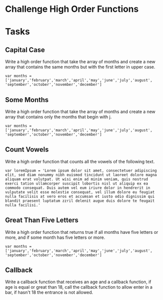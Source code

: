 # Challenge High Order Functions

# Tasks

## Capital Case

Write a high order function that take the array of months and create a new array that contains the same months but with the first letter in upper case.

```
var months = ['january','february','march','april','may','june','july','august', 'september','october','november','december']
```

## Some Months

Write a high order function that take the array of months and create a new array that contains only the months that begin with j.

```
var months = ['january','february','march','april','may','june','july','august', 'september','october','november','december']
```

## Count Vowels

Write a high order function that counts all the vowels of the following text.

```
var loremIpsum = 'Lorem ipsum dolor sit amet, consectetuer adipiscing elit, sed diam nonummy nibh euismod tincidunt ut laoreet dolore magna aliquam erat volutpat. Ut wisi enim ad minim veniam, quis nostrud exerci tation ullamcorper suscipit lobortis nisl ut aliquip ex ea commodo consequat. Duis autem vel eum iriure dolor in hendrerit in vulputate velit esse molestie consequat, vel illum dolore eu feugiat nulla facilisis at vero eros et accumsan et iusto odio dignissim qui blandit praesent luptatum zzril delenit augue duis dolore te feugait nulla facilisi.'
```

## Great Than Five Letters

Write a high order function that returns true if all months have five letters or more, and if some month has five letters or more.

```
var months = ['january','february','march','april','may','june','july','august', 'september','october','november','december']
```

## Callback

Write a callback function that receives an age and a callback function, if age is equal or great than 18, call the callback function to allow enter in a bar, if hasn't 18 the entrance is not allowed.
